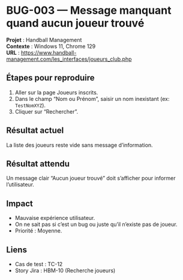 # BUG-003 — Message manquant quand aucun joueur trouvé

**Projet** : Handball Management  
**Contexte** : Windows 11, Chrome 129  
**URL** : https://www.handball-management.com/les_interfaces/joueurs_club.php  

## Étapes pour reproduire
1. Aller sur la page Joueurs inscrits.  
2. Dans le champ “Nom ou Prénom”, saisir un nom inexistant (ex: `TestNomXYZ`).  
3. Cliquer sur “Rechercher”.  

## Résultat actuel
La liste des joueurs reste vide sans message d’information.  

## Résultat attendu
Un message clair “Aucun joueur trouvé” doit s’afficher pour informer l’utilisateur.  

## Impact
- Mauvaise expérience utilisateur.  
- On ne sait pas si c’est un bug ou juste qu’il n’existe pas de joueur.  
- Priorité : Moyenne.  

## Liens
- Cas de test : TC-12  
- Story Jira : HBM-10 (Recherche joueurs)
